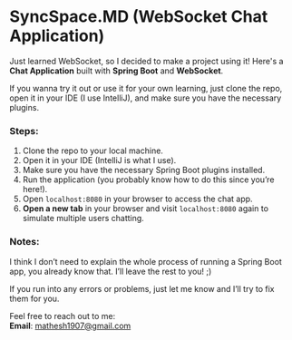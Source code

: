 # **SyncSpace.MD (WebSocket Chat Application)**

Just learned WebSocket, so I decided to make a project using it! Here's a **Chat Application** built with **Spring Boot** and **WebSocket**.

If you wanna try it out or use it for your own learning, just clone the repo, open it in your IDE (I use IntelliJ), and make sure you have the necessary plugins.

### Steps:
1. Clone the repo to your local machine.
2. Open it in your IDE (IntelliJ is what I use).
3. Make sure you have the necessary Spring Boot plugins installed.
4. Run the application (you probably know how to do this since you’re here!).
5. Open `localhost:8080` in your browser to access the chat app.
6. **Open a new tab** in your browser and visit `localhost:8080` again to simulate multiple users chatting.

### Notes:
I think I don’t need to explain the whole process of running a Spring Boot app, you already know that. I’ll leave the rest to you! ;)

If you run into any errors or problems, just let me know and I’ll try to fix them for you.

Feel free to reach out to me:  
**Email**: mathesh1907@gmail.com
